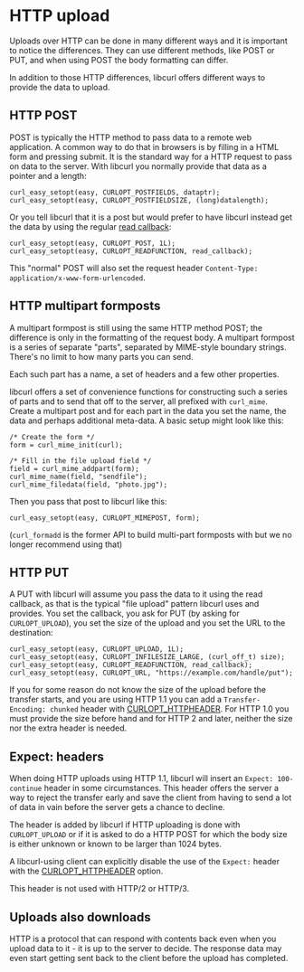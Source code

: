 # HTTP upload

Uploads over HTTP can be done in many different ways and it is important to
notice the differences. They can use different methods, like POST or PUT, and
when using POST the body formatting can differ.

In addition to those HTTP differences, libcurl offers different ways to
provide the data to upload.

## HTTP POST

POST is typically the HTTP method to pass data to a remote web application. A
common way to do that in browsers is by filling in a HTML form and pressing
submit. It is the standard way for a HTTP request to pass on data to the
server. With libcurl you normally provide that data as a pointer and a length:

    curl_easy_setopt(easy, CURLOPT_POSTFIELDS, dataptr);
    curl_easy_setopt(easy, CURLOPT_POSTFIELDSIZE, (long)datalength);

Or you tell libcurl that it is a post but would prefer to have libcurl instead
get the data by using the regular [read callback](callback-read.md):

    curl_easy_setopt(easy, CURLOPT_POST, 1L);
    curl_easy_setopt(easy, CURLOPT_READFUNCTION, read_callback);

This "normal" POST will also set the request header `Content-Type:
application/x-www-form-urlencoded`.

## HTTP multipart formposts

A multipart formpost is still using the same HTTP method POST; the difference
is only in the formatting of the request body. A multipart formpost is a
series of separate "parts", separated by MIME-style boundary strings. There's
no limit to how many parts you can send.

Each such part has a name, a set of headers and a few other properties.

libcurl offers a set of convenience functions for constructing such a series
of parts and to send that off to the server, all prefixed with
`curl_mime`. Create a multipart post and for each part in the data you set the
name, the data and perhaps additional meta-data. A basic setup might look like
this:

    /* Create the form */
    form = curl_mime_init(curl);

    /* Fill in the file upload field */
    field = curl_mime_addpart(form);
    curl_mime_name(field, "sendfile");
    curl_mime_filedata(field, "photo.jpg");

Then you pass that post to libcurl like this:

    curl_easy_setopt(easy, CURLOPT_MIMEPOST, form);

(`curl_formadd` is the former API to build multi-part formposts with but we no
longer recommend using that)


## HTTP PUT

A PUT with libcurl will assume you pass the data to it using the read
callback, as that is the typical "file upload" pattern libcurl uses and
provides. You set the callback, you ask for PUT (by asking for
`CURLOPT_UPLOAD`), you set the size of the upload and you set the URL to the
destination:

    curl_easy_setopt(easy, CURLOPT_UPLOAD, 1L);
    curl_easy_setopt(easy, CURLOPT_INFILESIZE_LARGE, (curl_off_t) size);
    curl_easy_setopt(easy, CURLOPT_READFUNCTION, read_callback);
    curl_easy_setopt(easy, CURLOPT_URL, "https://example.com/handle/put");

If you for some reason do not know the size of the upload before the transfer
starts, and you are using HTTP 1.1 you can add a `Transfer-Encoding: chunked`
header with [CURLOPT_HTTPHEADER](libcurl-http-requests.md). For HTTP 1.0 you
must provide the size before hand and for HTTP 2 and later, neither the size
nor the extra header is needed.

## Expect: headers

When doing HTTP uploads using HTTP 1.1, libcurl will insert an `Expect:
100-continue` header in some circumstances. This header offers the server a
way to reject the transfer early and save the client from having to send a lot
of data in vain before the server gets a chance to decline.

The header is added by libcurl if HTTP uploading is done with `CURLOPT_UPLOAD`
or if it is asked to do a HTTP POST for which the body size is either unknown
or known to be larger than 1024 bytes.

A libcurl-using client can explicitly disable the use of the `Expect:` header
with the [CURLOPT_HTTPHEADER](libcurl-http-requests.md) option.

This header is not used with HTTP/2 or HTTP/3.

## Uploads also downloads

HTTP is a protocol that can respond with contents back even when you upload
data to it - it is up to the server to decide. The response data may even
start getting sent back to the client before the upload has completed.
